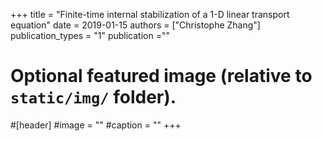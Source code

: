 +++
title = "Finite-time internal stabilization of a 1-D linear transport equation"
date = 2019-01-15
authors = ["Christophe Zhang"]
publication_types = "1"
publication =""
# Optional featured image (relative to `static/img/` folder).
#[header]
#image = ""
#caption = ""
+++
